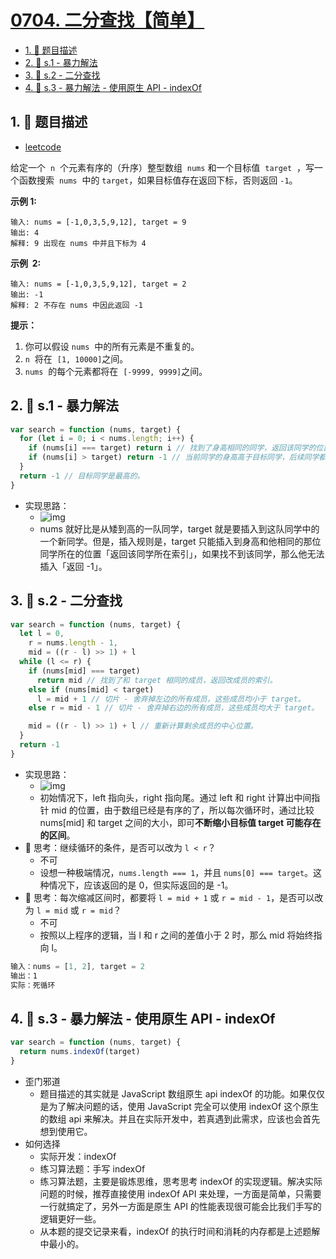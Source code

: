 # [0704. 二分查找【简单】](https://github.com/tnotesjs/TNotes.leetcode/tree/main/notes/0704.%20%E4%BA%8C%E5%88%86%E6%9F%A5%E6%89%BE%E3%80%90%E7%AE%80%E5%8D%95%E3%80%91)

<!-- region:toc -->

- [1. 📝 题目描述](#1--题目描述)
- [2. 🎯 s.1 - 暴力解法](#2--s1---暴力解法)
- [3. 🎯 s.2 - 二分查找](#3--s2---二分查找)
- [4. 🎯 s.3 - 暴力解法 - 使用原生 API - indexOf](#4--s3---暴力解法---使用原生-api---indexof)

<!-- endregion:toc -->

## 1. 📝 题目描述

- [leetcode](https://leetcode.cn/problems/binary-search)

给定一个  `n`  个元素有序的（升序）整型数组  `nums` 和一个目标值  `target`  ，写一个函数搜索  `nums`  中的 `target`，如果目标值存在返回下标，否则返回 `-1`。

**示例 1:**

```
输入: nums = [-1,0,3,5,9,12], target = 9
输出: 4
解释: 9 出现在 nums 中并且下标为 4
```

**示例  2:**

```
输入: nums = [-1,0,3,5,9,12], target = 2
输出: -1
解释: 2 不存在 nums 中因此返回 -1
```

**提示：**

1. 你可以假设 `nums`  中的所有元素是不重复的。
2. `n`  将在  `[1, 10000]`之间。
3. `nums`  的每个元素都将在  `[-9999, 9999]`之间。


## 2. 🎯 s.1 - 暴力解法

```js
var search = function (nums, target) {
  for (let i = 0; i < nums.length; i++) {
    if (nums[i] === target) return i // 找到了身高相同的同学，返回该同学的位置。
    if (nums[i] > target) return -1 // 当前同学的身高高于目标同学，后续同学都比当前同学高，不可能存在和目标同学相同身高的了。
  }
  return -1 // 目标同学是最高的。
}
```

- 实现思路：
  - ![img](https://pic.leetcode-cn.com/1641040650-CRsyOX-image-20220101101423645.png)
  - nums 就好比是从矮到高的一队同学，target 就是要插入到这队同学中的一个新同学。但是，插入规则是，target 只能插入到身高和他相同的那位同学所在的位置「返回该同学所在索引」，如果找不到该同学，那么他无法插入「返回 -1」。

## 3. 🎯 s.2 - 二分查找

```js
var search = function (nums, target) {
  let l = 0,
    r = nums.length - 1,
    mid = ((r - l) >> 1) + l
  while (l <= r) {
    if (nums[mid] === target)
      return mid // 找到了和 target 相同的成员，返回改成员的索引。
    else if (nums[mid] < target)
      l = mid + 1 // 切片 - 舍弃掉左边的所有成员，这些成员均小于 target。
    else r = mid - 1 // 切片 - 舍弃掉右边的所有成员，这些成员均大于 target。

    mid = ((r - l) >> 1) + l // 重新计算剩余成员的中心位置。
  }
  return -1
}
```

- 实现思路：
  - ![img](https://pic.leetcode-cn.com/1641040650-Mzlvzj-image-20220101094933992.png)
  - 初始情况下，left 指向头，right 指向尾。通过 left 和 right 计算出中间指针 mid 的位置，由于数组已经是有序的了，所以每次循环时，通过比较 nums[mid] 和 target 之间的大小，即可**不断缩小目标值 target 可能存在的区间**。
- 🤔 思考：继续循环的条件，是否可以改为 `l < r`？
  - 不可
  - 设想一种极端情况，`nums.length === 1`，并且 `nums[0] === target`。这种情况下，应该返回的是 0，但实际返回的是 -1。
- 🤔 思考：每次缩减区间时，都要将 `l = mid + 1` 或 `r = mid - 1`，是否可以改为 `l = mid` 或 `r = mid`？
  - 不可
  - 按照以上程序的逻辑，当 l 和 r 之间的差值小于 2 时，那么 mid 将始终指向 l。

```js
输入：nums = [1, 2], target = 2
输出：1
实际：死循环
```

## 4. 🎯 s.3 - 暴力解法 - 使用原生 API - indexOf

```js
var search = function (nums, target) {
  return nums.indexOf(target)
}
```

- 歪门邪道
  - 题目描述的其实就是 JavaScript 数组原生 api indexOf 的功能。如果仅仅是为了解决问题的话，使用 JavaScript 完全可以使用 indexOf 这个原生的数组 api 来解决。并且在实际开发中，若真遇到此需求，应该也会首先想到使用它。
- 如何选择
  - 实际开发：indexOf
  - 练习算法题：手写 indexOf
  - 练习算法题，主要是锻炼思维，思考思考 indexOf 的实现逻辑。解决实际问题的时候，推荐直接使用 indexOf API 来处理，一方面是简单，只需要一行就搞定了，另外一方面是原生 API 的性能表现很可能会比我们手写的逻辑更好一些。
  - 从本题的提交记录来看，indexOf 的执行时间和消耗的内存都是上述题解中最小的。
